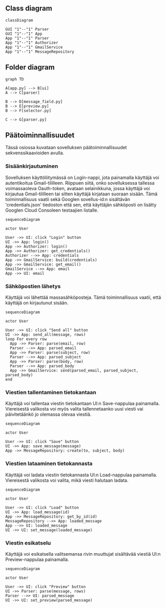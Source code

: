 ## Class diagram
```mermaid
classDiagram

GUI "1"--"1" Parser
GUI "1"--"1" App
App "1"--"1" Parser
App "1"--"1" Authorizer
App "1"--"1" GmailService
App "1"--"1" MessageRepository

```
## Folder diagram
```mermaid
graph TD

A[app.py] --> B[ui]
A --> C[parser]

B --> D[message_field.py]
B --> E[preview.py]
B --> F[selector.py]

C --> G[parser.py]

``` 

## Päätoiminnallisuudet

Tässä osiossa kuvataan sovelluksen päätoiminnallisuudet sekvenssikaavioiden avulla.

### Sisäänkirjautuminen

Sovelluksen käyttöliitymässä on Login-nappi, jota painamalla käyttäjä voi autentikoitua Gmail-tililleen. Riippuen siitä, onko sovelluksessa tallessa voimassaoleva Oauth-token, avataan selainikkuna, jossa käyttäjä voi kirjautua Gmail-tililleen tai sitten käyttäjä kirjataan suoraan sisään. Tämä toiminnallisuus vaatii sekä Googlen sovellus-id:n sisältävän 'credentials.json' tiedoston että sen, että käyttäjän sähköposti on lisätty Googlen Cloud Consoleen testaajien listalle.

```mermaid  
sequenceDiagram

actor User

User ->> UI: click "Login" button
UI ->> App: login()
App ->> Authorizer: login()
App ->> Authorizer: get_credentials()
Authorizer -->> App: credentials
App ->> GmailService: build(credentials)
App ->> GmailService: get_email()
GmailService -->> App: email
App ->> UI: email

``` 
### Sähköpostien lähetys

Käyttäjä voi lähettää massasähköposteja. Tämä toiminnallisuus vaatii, että käyttäjä on kirjautunut sisään.

```mermaid
sequenceDiagram

actor User

User ->> UI: click "Send all" button
UI ->> App: send_all(message, rows)
loop For every row
  App ->> Parser: parse(email, row)
  Parser -->> App: parsed_email
  App ->> Parser: parse(subject, row)
  Parser -->> App: parsed_subject
  App ->> Parser: parse(body, row)
  Parser -->> App: parsed_body
  App ->> GmailService: send(parsed_email, parsed_subject, parsed_body)
end

```

### Viestien tallentaminen tietokantaan

Käyttäjä voi tallentaa viestin tietokantaan UI:n Save-nappulaa painamalla. Viereisestä valikosta voi myös valita tallennetaanko uusi viesti vai päivitetäänkö jo olemassa olevaa viestiä.

```mermaid
sequenceDiagram

actor User

User ->> UI: click "Save" button
UI ->> App: save_message(message)
App ->> MessageRepository: create(to, subject, body)
```
### Viestien lataaminen tietokannasta

Käyttäjä voi ladata viestin tietokannasta UI:n Load-nappulaa painamalla. Viereisestä valikosta voi valita, mikä viesti halutaan ladata.

```mermaid
sequenceDiagram

actor User

User ->> UI: click "Load" button
UI ->> App: load_message(id)
App ->> MessageRepository: get_by_id(id)
MessageRepository -->> App: loaded_message
App -->> UI: loaded_message
UI ->> UI: set_message(loaded_message)

```

### Viestin esikatselu

Käyttäjä voi esikatsella valitsemansa rivin muuttujat sisältävää viestiä UI:n Preview-nappulaa painamalla.

```mermaid
sequenceDiagram

actor User

User ->> UI: click "Preview" button
UI ->> Parser: parse(message, rows)
Parser -->> UI: parsed_message
UI ->> UI: set_preview(parsed_message)

```